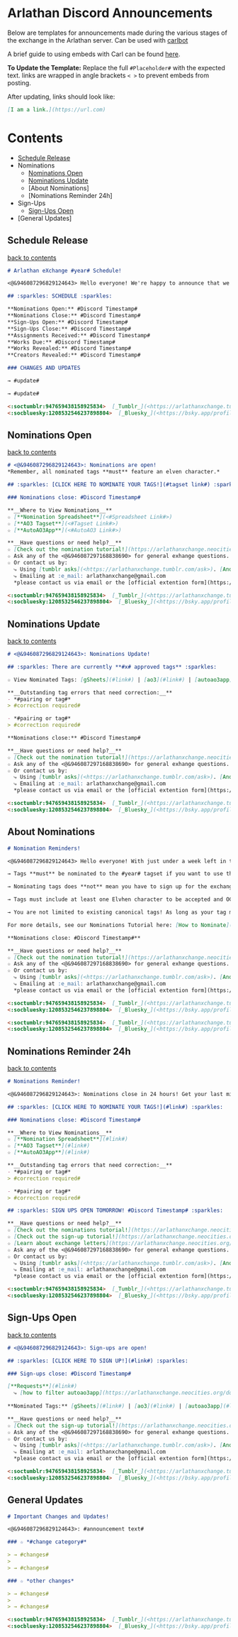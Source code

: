 # Arlathan Discord Announcements

Below are templates for announcements made during the various stages of the exchange in the Arlathan server. Can be used with [carlbot](https://carl.gg/)

A brief guide to using embeds with Carl can be found [here](https://docs.google.com/document/d/1vh4TDt-28M-mDBXp6NS8N6SCxd_bS_Qo75dBRrmr6R0/edit?usp=sharing).

**To Update the Template:** Replace the full `#Placeholder#` with the expected
text. links are wrapped in angle brackets `< >` to prevent embeds from posting.

After updating, links should look like:

```markdown
[I am a link.](https://url.com)
```

# Contents

- [Schedule Release](./Discord%20Announcements.md#schedule-release)
- Nominations
  - [Nominations Open](./Discord%20Announcements.md#nominations-open)
  - [Nominations Update](./Discord%20Announcements.md#nominations-update)
  - [About Nominations]
  - [Nominations Reminder 24h]
- Sign-Ups
  - [Sign-Ups Open](./Discord%20Announcements.md#sign-ups-open)
- [General Updates]

## Schedule Release
[back to contents](./Discord%20Announcements.md#contents)
```markdown
# Arlathan eXchange #year# Schedule!

<@&946087296829124643> Hello everyone! We're happy to announce that we're back for the year with a schedule and some updates.

## :sparkles: SCHEDULE :sparkles: 

**Nominations Open:** #Discord Timestamp#
**Nominations Close:** #Discord Timestamp#
**Sign-Ups Open:** #Discord Timestamp#
**Sign-Ups Close:** #Discord Timestamp#
**Assignments Received:** #Discord Timestamp#
**Works Due:** #Discord Timestamp#
**Works Revealed:** #Discord Timestamp#
**Creators Revealed:** #Discord Timestamp#

### CHANGES AND UPDATES

→ #update#

→ #update#

<:soctumblr:947659438158925834>  [_Tumblr_](<https://arlathanxchange.tumblr.com/>)
<:socbluesky:1208532546237898804>  [_Bluesky_](<https://bsky.app/profile/arlathanxchange.bsky.social>)
```

## Nominations Open
[back to contents](./Discord%20Announcements.md#contents)
```markdown
# <@&946087296829124643>: Nominations are open!
*Remember, all nominated tags **must** feature an elven character.*

## :sparkles: [CLICK HERE TO NOMINATE YOUR TAGS!](#tagset link#) :sparkles:

### Nominations close: #Discord Timestamp#

**__Where to View Nominations__**
☆ [**Nomination Spreadsheet**](<#Spreadsheet Link#>)
☆ [**AO3 Tagset**](<#Tagset Link#>)
☆ [**AutoAO3App**](<#AutoAO3 Link#>)

**__Have questions or need help?__**
☆ [Check out the nomination tutorial!](https://arlathanxchange.neocities.org/docs/tutorials/nominate)
☆ Ask any of the <@&946087297168838690> for general exhange questions.
☆ Or contact us by:
  ⤷ Using [tumblr asks](<https://arlathanxchange.tumblr.com/ask>). [Anon is on!]
  ⤷ Emailing at :e_mail: arlathanxchange@gmail.com
  *please contact us via email or the [official extention form](https://arlathanxchange.neocities.org/extension/) regarding individual circumstances.*

<:soctumblr:947659438158925834>  [_Tumblr_](<https://arlathanxchange.tumblr.com/>)
<:socbluesky:1208532546237898804>  [_Bluesky_](<https://bsky.app/profile/arlathanxchange.bsky.social>)
```

## Nominations Update
[back to contents](./Discord%20Announcements.md#contents)
```markdown
# <@&946087296829124643>: Nominations Update!

## :sparkles: There are currently **#x# approved tags** :sparkles:

☆ View Nominated Tags: [gSheets](#link#) | [ao3](#link#) | [autoao3app](#link#) 

**__Outstanding tag errors that need correction:__**
- *#pairing or tag#*
> #correction required#

- *#pairing or tag#*
> #correction required#

**Nominations close:** #Discord Timestamp#

**__Have questions or need help?__**
☆ [Check out the nomination tutorial!](https://arlathanxchange.neocities.org/docs/tutorials/nominate)
☆ Ask any of the <@&946087297168838690> for general exhange questions.
☆ Or contact us by:
  ⤷ Using [tumblr asks](<https://arlathanxchange.tumblr.com/ask>). [Anon is on!]
  ⤷ Emailing at :e_mail: arlathanxchange@gmail.com
  *please contact us via email or the [official extention form](https://arlathanxchange.neocities.org/extension/) regarding individual circumstances.*

<:soctumblr:947659438158925834>  [_Tumblr_](<https://arlathanxchange.tumblr.com/>)
<:socbluesky:1208532546237898804>  [_Bluesky_](<https://bsky.app/profile/arlathanxchange.bsky.social>)
```

## About Nominations
```markdown
# Nomination Reminders!

<@&946087296829124643> Hello everyone! With just under a week left in the nominations period, we wanted to share a few reminders about nominations for this exchange:

→ Tags **must** be nominated to the #year# tagset if you want to use them in your sign-up. Canonical tags are not included by default and while some tags were carried over from previous years' exchanges, many were not. Double-check that your favorite is part of the 2024 tagset! 

→ Nominating tags does **not** mean you have to sign up for the exchange! Even if you're not participating, you can nominate tags to encourage others to create for ships you like. You can also nominate ships that you might want to create treats for!

→ Tags must include at least one Elvhen character to be accepted and OC/PC characters must include a gender & background (i.e. Female Surana, Male Lavellan)

→ You are not limited to existing canonical tags! As long as your tag meets our other requirements, you can manually type it into the nominations box and we will add it to the tagset. Go wild, rarepair and minor NPC lovers! :raised_hands:

For more details, see our Nominations Tutorial here: [How to Nominate](https://arlathanxchange.neocities.org/docs/tutorials/nominate). You can also <#946087298502639662> if you have any questions! Or ask questions anonymously via our Tumblr askbox: [Anon ask](https://arlathanxchange.tumblr.com/ask).

**Nominations close: #Discord Timestamp#**

**__Have questions or need help?__**
☆ [Check out the nomination tutorial!](https://arlathanxchange.neocities.org/docs/tutorials/nominate)
☆ Ask any of the <@&946087297168838690> for general exhange questions.
☆ Or contact us by:
  ⤷ Using [tumblr asks](<https://arlathanxchange.tumblr.com/ask>). [Anon is on!]
  ⤷ Emailing at :e_mail: arlathanxchange@gmail.com
  *please contact us via email or the [official extention form](https://arlathanxchange.neocities.org/extension/) regarding individual circumstances.*

<:soctumblr:947659438158925834>  [_Tumblr_](<https://arlathanxchange.tumblr.com/>)
<:socbluesky:1208532546237898804>  [_Bluesky_](<https://bsky.app/profile/arlathanxchange.bsky.social>)

<:soctumblr:947659438158925834>  [_Tumblr_](<https://arlathanxchange.tumblr.com/>)
<:socbluesky:1208532546237898804>  [_Bluesky_](<https://bsky.app/profile/arlathanxchange.bsky.social>)
```

## Nominations Reminder 24h
[back to contents](./Discord%20Announcements.md#contents)
```markdown
# Nominations Reminder!

<@&946087296829124643>: Nominations close in 24 hours! Get your last minute nominations in now!

## :sparkles: [CLICK HERE TO NOMINATE YOUR TAGS!](#link#) :sparkles:

### Nominations close: #Discord Timestamp#

**__Where to View Nominations__**
☆ [**Nomination Spreadsheet**](#link#)
☆ [**AO3 Tagset**](#link#)
☆ [**AutoAO3App**](#link#)

**__Outstanding tag errors that need correction:__**
- *#pairing or tag#*
> #correction required#

- *#pairing or tag#*
> #correction required#

## :sparkles: SIGN UPS OPEN TOMORROW! #Discord Timestamp# :sparkles:

**__Have questions or need help?__**
☆ [Check out the nominations tutorial!](https://arlathanxchange.neocities.org/docs/tutorials/nominate)
☆ [Check out the sign-up tutorial!](https://arlathanxchange.neocities.org/docs/tutorials/signups)
☆ [Learn about exchange letters](https://arlathanxchange.neocities.org/docs/tutorials/letters/)
☆ Ask any of the <@&946087297168838690> for general exhange questions.
☆ Or contact us by:
  ⤷ Using [tumblr asks](<https://arlathanxchange.tumblr.com/ask>). [Anon is on!]
  ⤷ Emailing at :e_mail: arlathanxchange@gmail.com
  *please contact us via email or the [official extention form](https://arlathanxchange.neocities.org/extension/) regarding individual circumstances.*

<:soctumblr:947659438158925834>  [_Tumblr_](<https://arlathanxchange.tumblr.com/>)
<:socbluesky:1208532546237898804>  [_Bluesky_](<https://bsky.app/profile/arlathanxchange.bsky.social>)
```

## Sign-Ups Open
[back to contents](./Discord%20Announcements.md#contents)
```markdown
# <@&946087296829124643>: Sign-ups are open!

## :sparkles: [CLICK HERE TO SIGN UP!](#link#) :sparkles:

### Sign-ups close: #Discord Timestamp#

[**Requests**](#link#)
  ⤷ [how to filter autoao3app](https://arlathanxchange.neocities.org/docs/tutorials/autoao3)
  
**Nominated Tags:** [gSheets](#link#) | [ao3](#link#) | [autoao3app](#link#)

**__Have questions or need help?__**
☆ [Check out the sign-up tutorial!](https://arlathanxchange.neocities.org/docs/tutorials/signups)
☆ Ask any of the <@&946087297168838690> for general exhange questions.
☆ Or contact us by:
  ⤷ Using [tumblr asks](<https://arlathanxchange.tumblr.com/ask>). [Anon is on!]
  ⤷ Emailing at :e_mail: arlathanxchange@gmail.com
  *please contact us via email or the [official extention form](https://arlathanxchange.neocities.org/extension/) regarding individual circumstances.*

<:soctumblr:947659438158925834>  [_Tumblr_](<https://arlathanxchange.tumblr.com/>)
<:socbluesky:1208532546237898804>  [_Bluesky_](<https://bsky.app/profile/arlathanxchange.bsky.social>)
```

## General Updates
```markdown
# Important Changes and Updates!

<@&946087296829124643>: #announcement text#

### ☆ *#change category#*

> → #changes#
>
> → #changes#

### ☆ *other changes*

> → #changes#
> 
> → #changes#

<:soctumblr:947659438158925834>  [_Tumblr_](<https://arlathanxchange.tumblr.com/>)
<:socbluesky:1208532546237898804>  [_Bluesky_](<https://bsky.app/profile/arlathanxchange.bsky.social>)
```